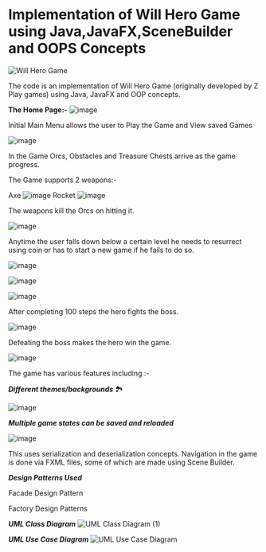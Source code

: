 Implementation of Will Hero Game using Java,JavaFX,SceneBuilder and OOPS Concepts
==============================================================================
![Will Hero Game](https://play-lh.googleusercontent.com/wrn2rRkF1xvH4gAWQRfRv4jSAr0VInYObF7H3K36BoTK3jrkanLQTlm1vOHwdD5ewVZk)

The code is an implementation of Will Hero Game (originally developed by Z Play games) using Java, JavaFX and OOP concepts. 

**The Home Page:-**
![image](https://user-images.githubusercontent.com/55259635/169650169-7eee2ce8-13c0-42bf-aa27-779ab1a3d7e8.png)

Initial Main Menu allows the user to Play the Game and View saved Games

![image](https://user-images.githubusercontent.com/55259635/169650473-bf5da819-1373-4e67-aec2-3ad8645ff4c4.png)

In the Game Orcs, Obstacles and Treasure Chests arrive as the game progress.

The Game supports 2 weapons:- 

Axe
![image](https://user-images.githubusercontent.com/55259635/169650292-fdd7fef2-42d4-4ad4-9b0a-0a2ec81f0017.png)
Rocket
![image](https://user-images.githubusercontent.com/55259635/169650522-f35a87c1-3e6b-4b43-88ea-f591f61ad2f2.png)

The weapons kill the Orcs on hitting it.

![image](https://user-images.githubusercontent.com/55259635/169650989-6e913833-1d36-4e1e-b778-1137088aadb1.png)

Anytime the user falls down below a certain level he needs to resurrect using coin or has to start a new game if he fails to do so.

![image](https://user-images.githubusercontent.com/55259635/169650325-a1177937-0e4e-4654-9cc0-67fb96870348.png)

![image](https://user-images.githubusercontent.com/55259635/169650542-72224185-2209-4af6-b8c1-323f1ee2766a.png)

![image](https://user-images.githubusercontent.com/55259635/169651023-c5fac6b2-ae00-4d93-a9d6-e8ccb49cd93c.png)

After completing 100 steps the hero fights the boss.

![image](https://user-images.githubusercontent.com/55259635/169650341-1b58d2fd-57e9-461c-bd73-52b15b1b7fd0.png)

Defeating the boss makes the hero win the game.

![image](https://user-images.githubusercontent.com/55259635/169650347-9ff2e143-c1c2-4080-94cd-378cdb4adfb2.png)

The game has various features including :- 

***Different themes/backgrounds*** :national_park:

![image](https://user-images.githubusercontent.com/55259635/169650238-328bc88e-fe28-4c02-aebf-b929449df318.png)

***Multiple game states can be saved and reloaded***

![image](https://user-images.githubusercontent.com/55259635/169650593-7e89978e-e48f-4b9d-8e7a-60728c7f352b.png)

This uses serialization and deserialization concepts. Navigation in the game is done via FXML files, some of which are made using Scene Builder. 

***Design Patterns Used***

Facade Design Pattern

Factory Design Patterns

***UML Class Diagram***
![UML Class Diagram (1)](https://user-images.githubusercontent.com/55259635/173466262-394b939b-c896-4936-802f-d338a6a38adb.jpg)

***UML Use Case Diagram***
![UML Use Case Diagram](https://user-images.githubusercontent.com/55259635/173465815-a7125a23-5662-4df0-a07a-d458e00bc17f.jpeg)

